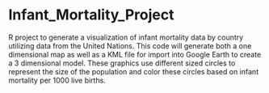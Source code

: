 # Infant_Mortality_Project
R project to generate a visualization of infant mortality data by country utilizing data from the United Nations. 
This code will generate both a one dimensional map as well as a KML file for import into Google Earth to create a 3 dimensional model. These graphics use different sized circles to represent the size of the population and color these circles based on infant mortality per 1000 live births. 
